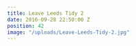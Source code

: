 ```yaml
---
title: Leave Leeds Tidy 2
date: 2016-09-28 22:50:00 Z
position: 42
image: "/uploads/Leave-Leeds-Tidy-2.jpg"
---
```


